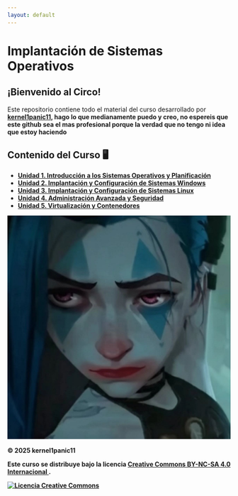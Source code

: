 ```yaml
---
layout: default
---
```


<main class="contenedor-principal">
    
<h1 class="titulo">Implantación de Sistemas Operativos</h1>
<div class="loading-bar"><div class="loading-progress"></div></div>
<div class="content-section">
  <h2 class="sub">¡Bienvenido al Circo!</h2>

  Este repositorio contiene todo el material del curso desarrollado por <strong><a href="https://github.com/kernel1panic11/" target="_blank">kernel1panic11</a>, hago lo que medianamente puedo y creo, no espereis que este github sea el mas profesional porque la verdad que no tengo ni idea que estoy haciendo
  
<div class="content-section">
  <h2 class="sub">Contenido del Curso 🖥️</h2>
<ul class="projects-list">
    <li><a href="SP1/SP1.md"><i class="fa-solid fa-book"></i><span>Unidad 1. Introducción a los Sistemas Operativos y Planificación</span></a></li>
    <li><a href="SP2/SP2.md"><i class="fa-brands fa-windows"></i><span>Unidad 2. Implantación y Configuración de Sistemas Windows</span></a></li>
    <li><a href="SP3/SP3.md"><i class="fa-brands fa-linux"></i><span>Unidad 3. Implantación y Configuración de Sistemas Linux</span></a></li>
    <li><a href="SP4/SP4.md"><i class="fa-solid fa-shield-halved"></i><span>Unidad 4. Administración Avanzada y Seguridad</span></a></li>
    <li><a href="SP5/SP5.md"><i class="fa-solid fa-server"></i><span>Unidad 5. Virtualización y Contenedores</span></a></li>
  </ul>
</div>

<div class="content-section">
  <img src="https://raw.githubusercontent.com/kernel1panic11/ISOPJ1/main/assetscss/photo_2025-09-22_12-41-21.jpg" alt="Esquema del curso" class="course-image">
</div>

<div class="footer-text">
    <p>&copy; 2025 kernel1panic11</p>
    <p>
        Este curso se distribuye bajo la licencia 
        <a rel="license" href="http://creativecommons.org/licenses/by-nc-sa/4.0/">
            Creative Commons BY-NC-SA 4.0 Internacional
        </a>.
    </p>
    <a rel="license" href="http://creativecommons.org/licenses/by-nc-sa/4.0/">
        <img alt="Licencia Creative Commons" src="https://i.creativecommons.org/l/by-nc-sa/4.0/88x31.png" />
    </a>
</div>

</main>
